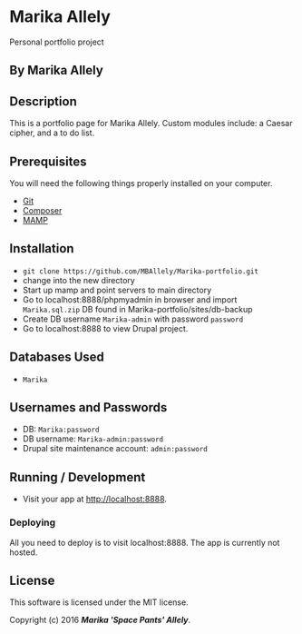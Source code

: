# Marika Allely

Personal portfolio project

## By Marika Allely

## Description

This is a portfolio page for Marika Allely.  Custom modules include: a Caesar cipher, and a to do list.

## Prerequisites

You will need the following things properly installed on your computer.

* [Git](http://git-scm.com/)
* [Composer](https://getcomposer.org/)
* [MAMP](https://www.mamp.info/en/)

## Installation

* `git clone https://github.com/MBAllely/Marika-portfolio.git`
* change into the new directory
* Start up mamp and point servers to main directory
* Go to localhost:8888/phpmyadmin in browser and import `Marika.sql.zip` DB found in Marika-portfolio/sites/db-backup
* Create DB username `Marika-admin` with password `password`
* Go to localhost:8888 to view Drupal project.

## Databases Used
* `Marika`

## Usernames and Passwords
* DB: `Marika:password`
* DB username: `Marika-admin:password`
* Drupal site maintenance account: `admin:password`

## Running / Development

* Visit your app at [http://localhost:8888](http://localhost:8888).

### Deploying

All you need to deploy is to visit localhost:8888. The app is currently not hosted.

## License

This software is licensed under the MIT license.

Copyright (c) 2016 _**Marika 'Space Pants' Allely**_.
